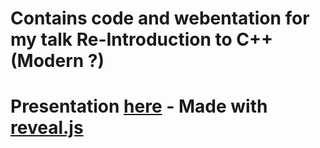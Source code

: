 # Contains code and webentation for my talk Re-Introduction to C++ (Modern ?)
# Presentation  [here](https://jatindhankhar.in/recpp) - Made with [reveal.js](https://github.com/hakimel/reveal.js/)
